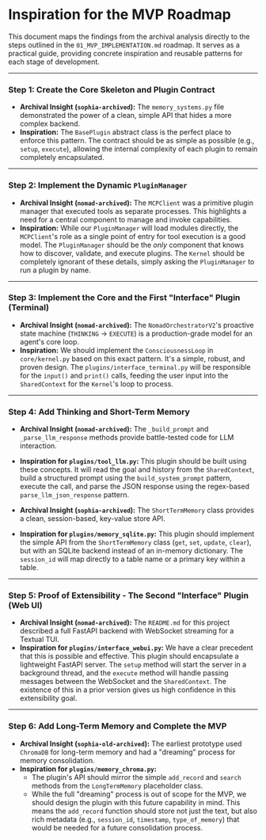 # Inspiration for the MVP Roadmap

This document maps the findings from the archival analysis directly to the steps outlined in the `01_MVP_IMPLEMENTATION.md` roadmap. It serves as a practical guide, providing concrete inspiration and reusable patterns for each stage of development.

---

### Step 1: Create the Core Skeleton and Plugin Contract

*   **Archival Insight (`sophia-archived`):** The `memory_systems.py` file demonstrated the power of a clean, simple API that hides a more complex backend.
*   **Inspiration:** The `BasePlugin` abstract class is the perfect place to enforce this pattern. The contract should be as simple as possible (e.g., `setup`, `execute`), allowing the internal complexity of each plugin to remain completely encapsulated.

---

### Step 2: Implement the Dynamic `PluginManager`

*   **Archival Insight (`nomad-archived`):** The `MCPClient` was a primitive plugin manager that executed tools as separate processes. This highlights a need for a central component to manage and invoke capabilities.
*   **Inspiration:** While our `PluginManager` will load modules directly, the `MCPClient`'s role as a single point of entry for tool execution is a good model. The `PluginManager` should be the *only* component that knows how to discover, validate, and execute plugins. The `Kernel` should be completely ignorant of these details, simply asking the `PluginManager` to run a plugin by name.

---

### Step 3: Implement the Core and the First "Interface" Plugin (Terminal)

*   **Archival Insight (`nomad-archived`):** The `NomadOrchestratorV2`'s proactive state machine (`THINKING` -> `EXECUTE`) is a production-grade model for an agent's core loop.
*   **Inspiration:** We should implement the `ConsciousnessLoop` in `core/kernel.py` based on this exact pattern. It's a simple, robust, and proven design. The `plugins/interface_terminal.py` will be responsible for the `input()` and `print()` calls, feeding the user input into the `SharedContext` for the `Kernel`'s loop to process.

---

### Step 4: Add Thinking and Short-Term Memory

*   **Archival Insight (`nomad-archived`):** The `_build_prompt` and `_parse_llm_response` methods provide battle-tested code for LLM interaction.
*   **Inspiration for `plugins/tool_llm.py`:** This plugin should be built using these concepts. It will read the goal and history from the `SharedContext`, build a structured prompt using the `build_system_prompt` pattern, execute the call, and parse the JSON response using the regex-based `parse_llm_json_response` pattern.

*   **Archival Insight (`sophia-archived`):** The `ShortTermMemory` class provides a clean, session-based, key-value store API.
*   **Inspiration for `plugins/memory_sqlite.py`:** This plugin should implement the simple API from the `ShortTermMemory` class (`get`, `set`, `update`, `clear`), but with an SQLite backend instead of an in-memory dictionary. The `session_id` will map directly to a table name or a primary key within a table.

---

### Step 5: Proof of Extensibility - The Second "Interface" Plugin (Web UI)

*   **Archival Insight (`nomad-archived`):** The `README.md` for this project described a full FastAPI backend with WebSocket streaming for a Textual TUI.
*   **Inspiration for `plugins/interface_webui.py`:** We have a clear precedent that this is possible and effective. This plugin should encapsulate a lightweight FastAPI server. The `setup` method will start the server in a background thread, and the `execute` method will handle passing messages between the WebSocket and the `SharedContext`. The existence of this in a prior version gives us high confidence in this extensibility goal.

---

### Step 6: Add Long-Term Memory and Complete the MVP

*   **Archival Insight (`sophia-old-archived`):** The earliest prototype used `ChromaDB` for long-term memory and had a "dreaming" process for memory consolidation.
*   **Inspiration for `plugins/memory_chroma.py`:**
    *   The plugin's API should mirror the simple `add_record` and `search` methods from the `LongTermMemory` placeholder class.
    *   While the full "dreaming" process is out of scope for the MVP, we should design the plugin with this future capability in mind. This means the `add_record` function should store not just the text, but also rich metadata (e.g., `session_id`, `timestamp`, `type_of_memory`) that would be needed for a future consolidation process.

